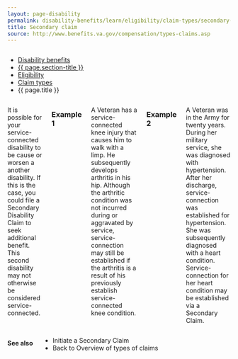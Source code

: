 ```yaml
---
layout: page-disability
permalink: disability-benefits/learn/eligibility/claim-types/secondary-claim/index.html
title: Secondary claim
source: http://www.benefits.va.gov/compensation/types-claims.asp
---
```


<div class="splash" markdown="0">
<div class="row" markdown="0">
<div class="small-12 columns" markdown="0">

<ul class="breadcrumbs" role="menubar" aria-label="Primary">
<li class="parent"><a href="{{ site.url }}/disability-benefits/">Disability benefits</a></li>
<li class="parent"><a href="{{ site.url }}/disability-benefits/learn/">{{ page.section-title }}</a></li>
<li class="parent"><a href="{{ site.url }}/disability-benefits/learn/eligibility/">Eligibility</a></li>
<li class="parent"><a href="{{ site.url }}/disability-benefits/learn/eligibility/claim-types">Claim types</a></li>
<li class="active">{{ page.title }}</li>
</ul>

</div>
</div>
</div>

<div class="main" role="main" markdown="0">
<div class="section one" markdown="0">
<div class="primary" markdown="0">
<div class="row" markdown="0">
<div class="small-12 columns" markdown="1">

It is possible for your service-connected disability to be cause or worsen a another disability.  If this is the case, you could file a Secondary Disability Claim to seek additional benefit. This second disability may not otherwise be considered service-connected.

### Example 1

A Veteran has a service-connected knee injury that causes him to walk with a limp. He subsequently develops arthritis in his hip. Although the arthritic condition was not incurred during or aggravated by service, service-connection may still be established if the arthritis is a result of his previously establish service-connected knee condition.

### Example 2

A Veteran was in the Army for twenty years. During her military service, she was diagnosed with hypertension. After her discharge, service-connection was established for hypertension. She was subsequently diagnosed with a heart condition. Service-connection for her heart condition may be established via a Secondary Claim.  

</div>
</div>
</div>
</div>

<div class="section secondary" markdown="0">
<div class="row" markdown="0">
<div class="small-12 columns" markdown="1">

#### See also

- Initiate a Secondary Claim
- Back to Overview of types of claims

</div>
</div>
</div>


</div>
